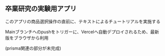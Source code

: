 ## 卒業研究の実験用アプリ

このアプリの商品選択操作の直前に、テキストによるチュートリアルを実施する

Mainブランチへのpushをトリガーに、Vercelへ自動デプロイされるため、最新版をブラウザから利用

(prisma関連の部分が未完成)
